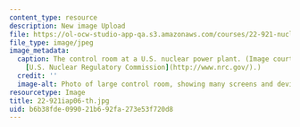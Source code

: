 ```yaml
---
content_type: resource
description: New image Upload
file: https://ol-ocw-studio-app-qa.s3.amazonaws.com/courses/22-921-nuclear-power-plant-dynamics-and-control-january-iap-2006/b6b38fde099021b692fa273e53f720d8_22-921iap06-th.jpg
file_type: image/jpeg
image_metadata:
  caption: The control room at a U.S. nuclear power plant. (Image courtesy of the
    [U.S. Nuclear Regulatory Commission](http://www.nrc.gov/).)
  credit: ''
  image-alt: Photo of large control room, showing many screens and devices.
resourcetype: Image
title: 22-921iap06-th.jpg
uid: b6b38fde-0990-21b6-92fa-273e53f720d8
---
```

